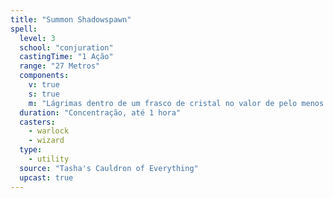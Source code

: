 ```yaml
---
title: "Summon Shadowspawn"
spell:
  level: 3
  school: "conjuration"
  castingTime: "1 Ação"
  range: "27 Metros"
  components:
    v: true
    s: true
    m: "Lágrimas dentro de um frasco de cristal no valor de pelo menos 300 PO"
  duration: "Concentração, até 1 hora"
  casters:
    - warlock
    - wizard
  type:
    - utility
  source: "Tasha's Cauldron of Everything"
  upcast: true
---
```


